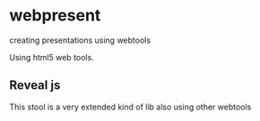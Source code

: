 # webpresent
creating presentations using webtools

Using html5 web tools.

## Reveal js

This stool is a very extended kind of lib also using other webtools
